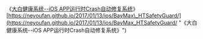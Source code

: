 《[大白健康系统--iOS APP运行时Crash自动修复系统](https://neyoufan.github.io/2017/01/13/ios/BayMax_HTSafetyGuard/)》[https://neyoufan.github.io/2017/01/13/ios/BayMax\_HTSafetyGuard/](https://neyoufan.github.io/2017/01/13/ios/BayMax_HTSafetyGuard/ "《大白健康系统--iOS APP运行时Crash自动修复系统》")

